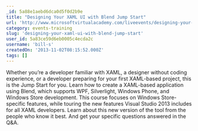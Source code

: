 ```yaml
---
_id: 5a88e1aebd6dca0d5f0d2b9e
title: "Designing Your XAML UI with Blend Jump Start"
url: 'http://www.microsoftvirtualacademy.com/liveevents/designing-your-xaml-ui-with-blend-jump-start#?fbid=RfHc7HWJo2b'
category: events-training
slug: 'designing-your-xaml-ui-with-blend-jump-start'
user_id: 5a83ce59d6eb0005c4ecda2c
username: 'bill-s'
createdOn: '2013-11-02T08:15:52.000Z'
tags: []
---
```


Whether you’re a developer familiar with XAML, a designer without coding experience, or a developer preparing for your first XAML-based project, this is the Jump Start for you. Learn how to create a XAML-based application using Blend, which supports WPF, Silverlight, Windows Phone, and Windows Store development. This course focuses on Windows Store-specific features, while touring the new features Visual Studio 2013 includes for all XAML developers. Learn about this new version of the tool from the people who know it best. And get your specific questions answered in the Q&amp;A.
